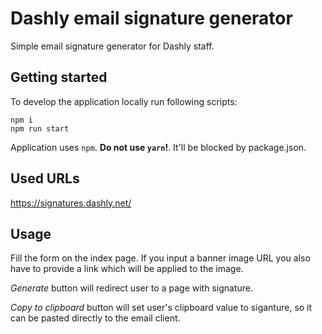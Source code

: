 # Dashly email signature generator

Simple email signature generator for Dashly staff.
## Getting started

To develop the application locally run following scripts:

```
npm i
npm run start
```

Application uses `npm`. 
**Do not use `yarn`!**. It'll be blocked by package.json.

## Used URLs

https://signatures.dashly.net/

## Usage

Fill the form on the index page. If you input a banner image URL you also
have to provide a link which will be applied to the image.

*Generate* button will redirect user to a page with signature.

*Copy to clipboard* button will set user's clipboard value to siganture,
so it can be pasted directly to the email client.
